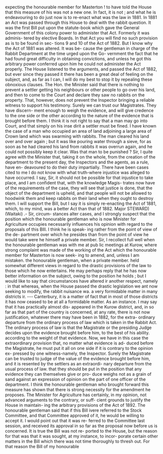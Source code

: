 expecting the honourable member for Masterton ! to have told the House that this measure of his was not a new one. In fact, it is not ; and what he is endeavouring to do just now is to re-enact what was the law in 1881. In 1881 an Act was passed through this House to deal with the rabbit question. It was the first Bill put upon the statute-book which gave the General Government of this colony power to administer that Act. Formerly it was adminis- tered by elective Boards. In that Act you will find no such provision as is to be found in sec- tions 9 and 10 of the Act of 1882. But I know why the Act of 1881 was altered. It was be- cause the gentleman in charge of the Rabbit Department at the time urged upon the Go- vernment the fact that he had found great difficulty in obtaining convictions, and unless he got this arbitrary power conferred upon him he could not administer the Act properly. The House listened to the arguments, and passed the Act of 1882, but ever since they passed it there has been a great deal of feeling on the subject, and, as far as I can, I will do my best to stop it by repealing these obnoxious clauses. The Hon. the Minister said that there is nothing to prevent a settler getting his neighbours or other people to go over his land, and then to come to the Court and declare they saw no rabbits on the property. That, however, does not prevent the Inspector bringing a reliable witness to support his testimony. Surely we can trust our Magistrates. They have discern- ment enough to weigh the evidence, and will give credence to the one side or the other according to the nature of the evidence that is brought before them. I think it is not right to say that a man may go into Court, and that simply on his inse dirit a settler must be fined. I have known the case of a man who occupied an area of land adjoining a large area of Crown land which was swarming with rabbits. The man cleared his land over and over again ; but it was like pouring water through a sieve, for as soon as he had cleared his land from rabbits it was overrun again, and he could not possibly keep it clear. Was that man to be punished ? Sir, I quite agree with the Minister that, taking it on the whole, from the creation of the department to the present day, the Inspectors and the agents, as a rule, have en- deavoured to do their duty impartially. There have been cases cited to me I do not know with what truth-where injustice was alleged to have occurred. I say, Sir, it should not be possible for that injustice to take place, and I am confident that, with the knowledge Magis- trates now have of the requirements of the case, they will see that justice is done, that the object of the department is upheld, and that people will not be allowed to hoodwink them and keep rabbits on their land when they ought to destroy them. I will support the Bill, but I say it is simply re-enacting the Act of 1881, which, to my mind, was a better Act than that of 1882. Major STEWARD) (Waitaki) .- Sir, circum- stances alter cases, and I strongly suspect that the position which the honourable gentleman who is now Minister for Agriculture occupies necessarily influences his opinion with regard to the proposals of this Blll. I think he is speak- ing rather from the point of view of the de- partment over which he presides than from the point of view he would take were he himself a private member. Sir, I recollect full well when the honourable gentleman was with me at pub lic meetings at Kurow, where strong complaint was made of the working of the Act which the honourable member for Masterton is now seek- ing to amend, and, unless I am mistaken. the honourable gentleman, when a private member. held somewhat different views in regard to the drastic provisions of the law to those which he now entertains. He may perhaps reply that he has now better information on the subject, owing to the position he holds ; but I would like to say that circumstances have altered ir another respect, namely : in that whereas, when the House passed the drastic legislation we ant now seeking to modify, the rabbit nuisance wa. a very formidable matter in many districts ir. \--- Canterbury, it is a matter of fact that in most of those districts it has now ceased to be at all a formidable matter. As an instance. I may say that it has practically almost dis- appeared in the Kurow district, and, in so far as that part of the country is concerned, at any rate, there is not now justification, whatever there may have been in 1882, for the extra- ordinary departure from the ordinary process of law which is taken in the Rabbit Act. The ordinary process of law is that the Magistrate or the presiding Judge decides upon the evidence brought before him, to the best of his ability. according to the weight of that evidence. Now, we have in this case the extraordinary provision that, no matter what evidence is ad- duced before the Magistrate, he must put it all on one side if it is contrary to the opinion ex- pressed by one witness-namely, the Inspector. Surely the Magistrate can be trusted to judge of the value of the evidence brought before him, and it is resented by the settlers as an extraordi- nary departure from the usual process of law. that they should be put in the position that any evidence they can themselves give or pro- duce weighs not as a grain of sand against an expression of opinion on the part of one officer of the department. I think the honourable gentleman who brought forward this measure has shown that there is strong necessity for the amendment he proposes. The Minister for Agriculture has certainly, in my opinion, not advanced arguments to the contrary, or suff- cient grounds to justify the House in maintain- ing the arbitrary provisions of the Act of 1892. The honourable gentleman said that if this Bill ivere referred to the Stock Committee, and that Committee approved of it, he would be willing to accept it. I would point out that it was re- ferred to the Committee last session, and received its approval in so far as the proposal now before us is concerned. It is true the Bill was not re- ported to the House, but the reason for that was that it was sought, at my instance, to incor- porate certain other matters in the Bill which there was not time thoroughly to thresh out. For that reason the Bill of my honourable 